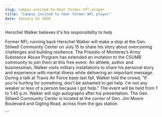 ```yaml
---
slug: campus-invited-to-hear-former-nfl-player
title: "Campus invited to hear former NFL player"
date: January 01 2020
---
```


 
<p>Herschel Walker believes it's his responsibility to help</p>
<p>
  Former NFL running back Herschel Walker will make a stop at the Gen. Stilwell
  Community Center on July 15 to share his story about overcoming challenges and
  building resilience. The Presidio of Monterey’s Army Substance Abuse Program
  has extended an invitation to the CSUMB community to join them at this free
  event. An athlete, author and businessman, Walker visits military
  installations to share his personal story and experience with mental illness
  while delivering an important message. During a talk at Travis Air Force base
  last fall, Walker told the crowd, "If you're hurting for something, don't be
  ashamed to get help. I'm not any weaker or less of a person because I got
  help." The event will be held from 1 to 1:45 p.m. Walker will sign autographs
  after his presentation. The Gen. Stilwell Community Center is located at the
  corner of Gen. Jim Moore Boulevard and Gigling Road, across from the gas
  station.
</p>
```
